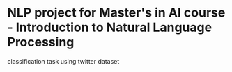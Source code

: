 # NLP project for Master's in AI course - Introduction to Natural Language Processing
classification task using twitter dataset
